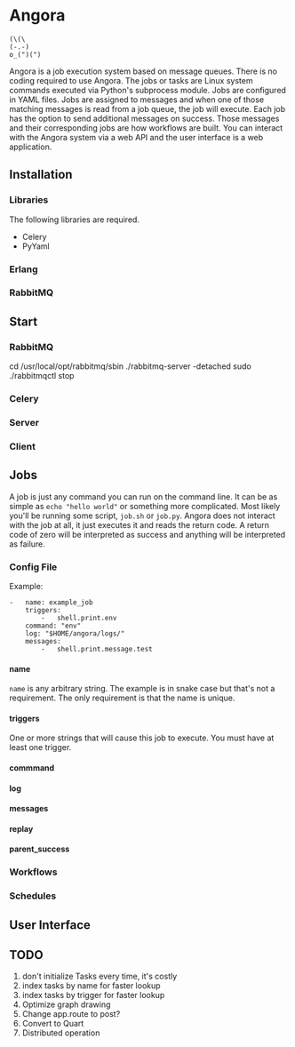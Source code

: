 # Angora
```
(\(\
(-.-)
o_(")(")
```
Angora is a job execution system based on message queues.  There is no coding required to use Angora.  The jobs or tasks are Linux system commands executed via Python's subprocess module.  Jobs are configured in YAML files.  Jobs are assigned to messages and when one of those matching messages is read from a job queue, the job will execute.  Each job has the option to send additional messages on success.  Those messages and their corresponding jobs are how workflows are built.  You can interact with the Angora system via a web API and the user interface is a web application.

## Installation

### Libraries
The following libraries are required.
- Celery
- PyYaml

### Erlang

### RabbitMQ

## Start
### RabbitMQ
cd /usr/local/opt/rabbitmq/sbin
./rabbitmq-server -detached
sudo ./rabbitmqctl stop 
### Celery

### Server

### Client

## Jobs
A job is just any command you can run on the command line.  It can be as simple as `echo "hello world"` or something more complicated.  Most likely you'll be running some script, `job.sh` or `job.py`.  Angora does not interact with the job at all, it just executes it and reads the return code.  A return code of zero will be interpreted as success and anything will be interpreted as failure.

### Config File
Example:
```
-   name: example_job
    triggers:
        -   shell.print.env
    command: "env"
    log: "$HOME/angora/logs/"
    messages:
        -   shell.print.message.test
```
#### name
`name` is any arbitrary string.  The example is in snake case but that's not a requirement.  The only requirement is that the name is unique.

#### triggers
One or more strings that will cause this job to execute.  You must have at least one trigger.

#### commmand

#### log

#### messages

#### replay

#### parent_success

### Workflows

### Schedules

## User Interface

## TODO
1. don't initialize Tasks every time, it's costly
2. index tasks by name for faster lookup
3. index tasks by trigger for faster lookup
4. Optimize graph drawing
5. Change app.route to post?
6. Convert to Quart
7. Distributed operation
